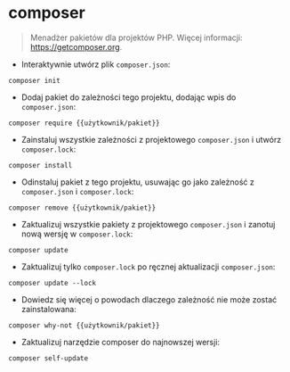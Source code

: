# composer

> Menadżer pakietów dla projektów PHP.
> Więcej informacji: <https://getcomposer.org>.

- Interaktywnie utwórz plik `composer.json`:

`composer init`

- Dodaj pakiet do zależności tego projektu, dodając wpis do `composer.json`:

`composer require {{użytkownik/pakiet}}`

- Zainstaluj wszystkie zależności z projektowego `composer.json` i utwórz `composer.lock`:

`composer install`

- Odinstaluj pakiet z tego projektu, usuwając go jako zależność z `composer.json` i `composer.lock`:

`composer remove {{użytkownik/pakiet}}`

- Zaktualizuj wszystkie pakiety z projektowego `composer.json` i zanotuj nową wersję w `composer.lock`:

`composer update`

- Zaktualizuj tylko `composer.lock` po ręcznej aktualizacji `composer.json`:

`composer update --lock`

- Dowiedz się więcej o powodach dlaczego zależność nie może zostać zainstalowana:

`composer why-not {{użytkownik/pakiet}}`

- Zaktualizuj narzędzie composer do najnowszej wersji:

`composer self-update`
